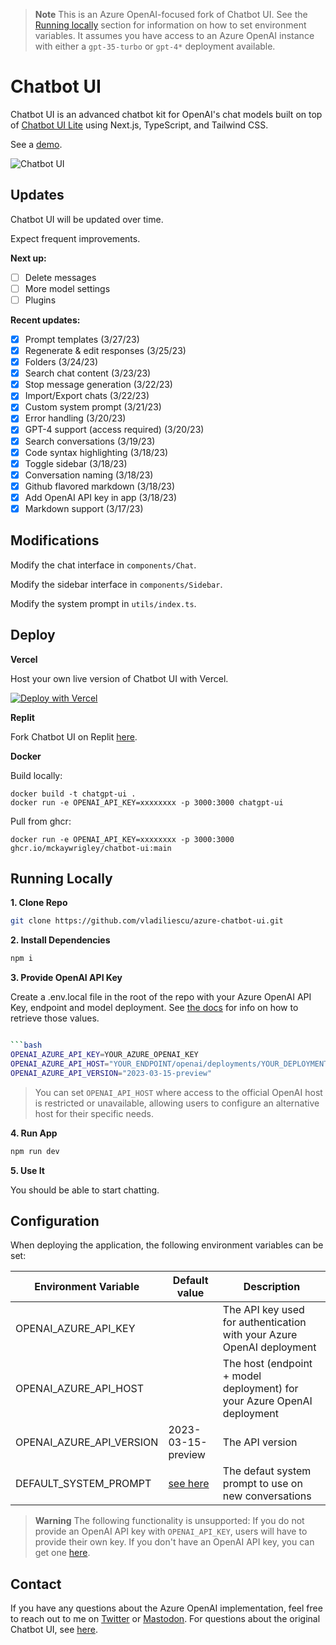 > **Note**
> This is an Azure OpenAI-focused fork of Chatbot UI. See the [Running locally](#running-locally) section for information on how to set environment variables. It assumes you have access to an Azure OpenAI instance with either a `gpt-35-turbo` or `gpt-4*` deployment available.

# Chatbot UI

Chatbot UI is an advanced chatbot kit for OpenAI's chat models built on top of [Chatbot UI Lite](https://github.com/mckaywrigley/chatbot-ui-lite) using Next.js, TypeScript, and Tailwind CSS.

See a [demo](https://twitter.com/mckaywrigley/status/1640380021423603713?s=46&t=AowqkodyK6B4JccSOxSPew).

![Chatbot UI](./public/screenshot.png)

## Updates

Chatbot UI will be updated over time.

Expect frequent improvements.

**Next up:**

- [ ] Delete messages
- [ ] More model settings
- [ ] Plugins

**Recent updates:**

- [x] Prompt templates (3/27/23)
- [x] Regenerate & edit responses (3/25/23)
- [x] Folders (3/24/23)
- [x] Search chat content (3/23/23)
- [x] Stop message generation (3/22/23)
- [x] Import/Export chats (3/22/23)
- [x] Custom system prompt (3/21/23)
- [x] Error handling (3/20/23)
- [x] GPT-4 support (access required) (3/20/23)
- [x] Search conversations (3/19/23)
- [x] Code syntax highlighting (3/18/23)
- [x] Toggle sidebar (3/18/23)
- [x] Conversation naming (3/18/23)
- [x] Github flavored markdown (3/18/23)
- [x] Add OpenAI API key in app (3/18/23)
- [x] Markdown support (3/17/23)

## Modifications

Modify the chat interface in `components/Chat`.

Modify the sidebar interface in `components/Sidebar`.

Modify the system prompt in `utils/index.ts`.

## Deploy

**Vercel**

Host your own live version of Chatbot UI with Vercel.

[![Deploy with Vercel](https://vercel.com/button)](https://vercel.com/new/clone?repository-url=https%3A%2F%2Fgithub.com%2Fmckaywrigley%2Fchatbot-ui)

**Replit**

Fork Chatbot UI on Replit [here](https://replit.com/@MckayWrigley/chatbot-ui-pro?v=1).

**Docker**

Build locally:

```shell
docker build -t chatgpt-ui .
docker run -e OPENAI_API_KEY=xxxxxxxx -p 3000:3000 chatgpt-ui
```

Pull from ghcr:

```
docker run -e OPENAI_API_KEY=xxxxxxxx -p 3000:3000 ghcr.io/mckaywrigley/chatbot-ui:main
```

## Running Locally

**1. Clone Repo**

```bash
git clone https://github.com/vladiliescu/azure-chatbot-ui.git
```

**2. Install Dependencies**

```bash
npm i
```

**3. Provide OpenAI API Key**

Create a .env.local file in the root of the repo with your Azure OpenAI API Key, endpoint and model deployment. See [the docs](https://learn.microsoft.com/en-us/azure/cognitive-services/openai/chatgpt-quickstart?tabs=bash&pivots=rest-api#retrieve-key-and-endpoint) for info on how to retrieve those values.

```bash

```bash
OPENAI_AZURE_API_KEY=YOUR_AZURE_OPENAI_KEY
OPENAI_AZURE_API_HOST="YOUR_ENDPOINT/openai/deployments/YOUR_DEPLOYMENT"
OPENAI_AZURE_API_VERSION="2023-03-15-preview"
```

> You can set `OPENAI_API_HOST` where access to the official OpenAI host is restricted or unavailable, allowing users to configure an alternative host for their specific needs.

**4. Run App**

```bash
npm run dev
```

**5. Use It**

You should be able to start chatting.

## Configuration

When deploying the application, the following environment variables can be set:

| Environment Variable     | Default value                   | Description                                                             |
|--------------------------|---------------------------------|-------------------------------------------------------------------------|
| OPENAI_AZURE_API_KEY     |                                 | The API key used for authentication with your Azure OpenAI deployment   |
| OPENAI_AZURE_API_HOST    |                                 | The host (endpoint + model deployment) for your Azure OpenAI deployment |
| OPENAI_AZURE_API_VERSION | 2023-03-15-preview              | The API version                                                         |
| DEFAULT_SYSTEM_PROMPT    | [see here](utils/app/const.ts)  | The defaut system prompt to use on new conversations                    |

> **Warning**
> The following functionality is unsupported: If you do not provide an OpenAI API key with `OPENAI_API_KEY`, users will have to provide their own key.
If you don't have an OpenAI API key, you can get one [here](https://platform.openai.com/account/api-keys).

## Contact

If you have any questions about the Azure OpenAI implementation, feel free to reach out to me on [Twitter](https://twitter.com/vladiliescu) or [Mastodon](https://mastodon.online/@vladiliescu). For questions about the original Chatbot UI, see [here](https://github.com/mckaywrigley/chatbot-ui#contact).
